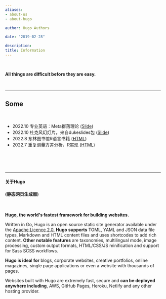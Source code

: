 ```yaml
---
aliases:
- about-us
- about-hugo

author: Hugo Authors

date: "2019-02-28"

description: 
title: Information
---
```


<br>

**All things are difficult before they are easy.**

<br>

----

## Some

<br>

- 2022.10 专业英语：Meta群落理论 ([Slide](https://xuekui.site/metacommu/term-commu#1))
- 2022.10 杜克风幻灯片，来自dukeslides包 ([Slide](https://xuekui.site/duke/duke_univ#1))
- 2022.8 东林图书馆R语言书籍 ([HTML](https://xuekui.site/source/r-book-nefu))
- 2022.7 重复测量方差分析，R实现 ([HTML](https://xuekui.site/xknote))




<br><br><br>


----

#### 关于Hugo

#### (静态网页生成器)

<br>

**Hugo, the world's fastest framework for building websites.**


Written in Go, Hugo is an open source static site generator available under the [Apache Licence 2.0.](https://github.com/gohugoio/hugo/blob/master/LICENSE) **Hugo supports** TOML, YAML and JSON data file types, Markdown and HTML content files and uses shortcodes to add rich content. **Other notable features** are taxonomies, multilingual mode, image processing, custom output formats, HTML/CSS/JS minification and support for Sass SCSS workflows.



**Hugo is ideal for** blogs, corporate websites, creative portfolios, online magazines, single page applications or even a website with thousands of pages.



Websites built with Hugo are extremely fast, secure and **can be deployed anywhere including**, AWS, GitHub Pages, Heroku, Netlify and any other hosting provider.


